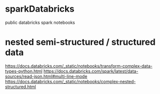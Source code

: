 # sparkDatabricks
public databricks spark notebooks

# nested semi-structured / structured data
https://docs.databricks.com/_static/notebooks/transform-complex-data-types-python.html
https://docs.databricks.com/spark/latest/data-sources/read-json.html#multi-line-mode
https://docs.databricks.com/_static/notebooks/complex-nested-structured.html
